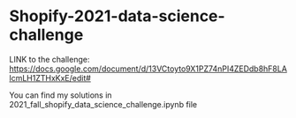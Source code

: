 # Shopify-2021-data-science-challenge

LINK to the challenge: https://docs.google.com/document/d/13VCtoyto9X1PZ74nPI4ZEDdb8hF8LAlcmLH1ZTHxKxE/edit#

You can find my solutions in 2021_fall_shopify_data_science_challenge.ipynb file 

